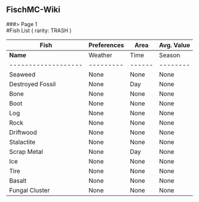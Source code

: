 ## FischMC-Wiki

###> Page 1  
#Fish List ( rarity: TRASH )

| **Fish**         | **Preferences**      | **Area**          | **Avg. Value**     |
|-------------------|----------------------|-------------------|--------------------|
| **Name**         | Weather | Time | Season | Bait  | Location          | Radar Location       | C$/kg   | Kg  | C$   |
|-------------------|---------|------|--------|-------|------------------|----------------------|---------|-----|------|
| Seaweed          | None    | None | None   | Magnet| Regionless       | None                 | 30      | 0.2 | 6    |
| Destroyed Fossil | None    | Day  | None   | None  | The Depths       | None                 | 7.78    | 2.75| 21.4 |
| Bone             | None    | None | None   | Magnet| Brine Pool       | None                 | 12      | 1.75| 21   |
| Boot             | None    | None | None   | Magnet| Regionless       | None                 | 12.5    | 1.2 | 15   |
| Log              | None    | None | None   | Magnet| Regionless       | None                 | 16.53   | 6   | 99.2 |
| Rock             | None    | None | None   | Magnet| Regionless       | None                 | 0.71    | 18  | 12.9 |
| Driftwood        | None    | None | None   | Magnet| Regionless       | None                 | 16.67   | 0.6 | 10   |
| Stalactite       | None    | None | None   | Magnet| Desolate Deep    | None                 | 2.69    | 9.5 | 25.6 |
| Scrap Metal      | None    | Day  | None   | Magnet| The Depths       | None                 | 8       | 3   | 24   |
| Ice              | None    | None | None   | Magnet| Snowcap Island   | None                 | 2.5     | 5   | 12.5 |
| Tire             | None    | None | None   | Magnet| Regionless       | None                 | 1.82    | 11  | 20   |
| Basalt           | None    | None | None   | Magnet| Roslit Volcano   | -1962, 145, 275      | 0.71    | 18  | 12.9 |
| Fungal Cluster   | None    | None | None   | Magnet| Mushgrove Swamp  | None                 | 10      | 0.9 | 9    |